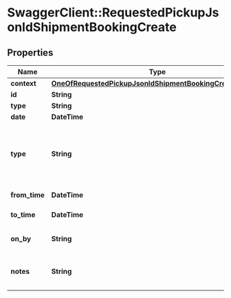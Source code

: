# SwaggerClient::RequestedPickupJsonldShipmentBookingCreate

## Properties
Name | Type | Description | Notes
------------ | ------------- | ------------- | -------------
**context** | [**OneOfRequestedPickupJsonldShipmentBookingCreateContext**](OneOfRequestedPickupJsonldShipmentBookingCreateContext.md) |  | [optional] 
**id** | **String** |  | [optional] 
**type** | **String** |  | [optional] 
**date** | **DateTime** |  | 
**type** | **String** |               [R] Regular,              [S] Special,              [F] Customer Drop-Off,              [N] No Action           | [optional] [default to &#x27;[R] Regular&#x27;]
**from_time** | **DateTime** | Time between | 
**to_time** | **DateTime** | Time between | 
**on_by** | **String** |           [O] On,           [B] By           | [default to &#x27;[B] By&#x27;]
**notes** | **String** | Requested pickup related notes | [optional] 

